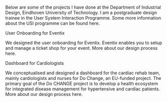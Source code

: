 Below are some of the projects I have done at the Department of Industrial Design, Eindhoven University of Technology. I am a postgraduate design trainee in the User System Interaction Programme.  Some more information about the USI programme can be found here.

User Onboarding for Eventix

We designed the user onboarding for Eventix. Eventix enables you to setup and manage a ticket shop for your event. More about our design process here.

Dashboard for Cardiologists

We conceptualised and designed a dashboard for the cardiac rehab team, mainly cardiologists and nurses for Do Change, an EU-funded project. The primary goal of the Do CHANGE project is to develop a health ecosystem for integrated disease management for hypertensive and cardiac patients. More about our design process here.
